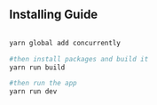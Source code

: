 ## Installing Guide



```bash 

yarn global add concurrently

#then install packages and build it
yarn run build

#then run the app
yarn run dev
```
